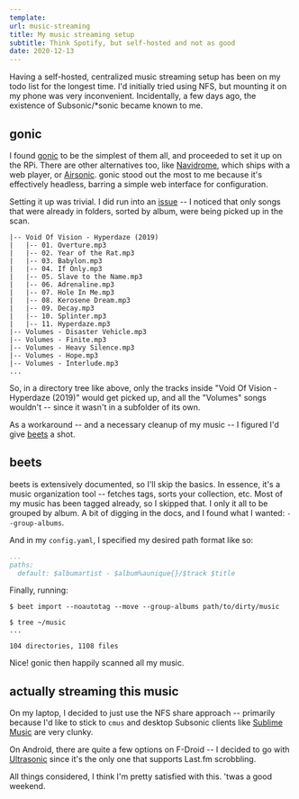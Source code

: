 ```yaml
---
template:
url: music-streaming
title: My music streaming setup
subtitle: Think Spotify, but self-hosted and not as good
date: 2020-12-13
---
```


Having a self-hosted, centralized music streaming setup has been on my
todo list for the longest time. I'd initially tried using NFS, but
mounting it on my phone was very inconvenient. Incidentally, a few days
ago, the existence of Subsonic/*sonic became known to me.

## gonic

I found [gonic](https://github.com/sentriz/gonic) to be the simplest of
them all, and proceeded to set it up on the RPi. There are other
alternatives too, like [Navidrome](https://www.navidrome.org), which
ships with a web player, or [Airsonic](https://airsonic.github.io/).
gonic stood out the most to me because it's effectively headless,
barring a simple web interface for configuration.

Setting it up was trivial. I did run into an
[issue](https://github.com/sentriz/gonic/issues/89) -- I noticed that
only songs that were already in folders, sorted by album, were being
picked up in the scan.

```
|-- Void Of Vision - Hyperdaze (2019)
|   |-- 01. Overture.mp3
|   |-- 02. Year of the Rat.mp3
|   |-- 03. Babylon.mp3
|   |-- 04. If Only.mp3
|   |-- 05. Slave to the Name.mp3
|   |-- 06. Adrenaline.mp3
|   |-- 07. Hole In Me.mp3
|   |-- 08. Kerosene Dream.mp3
|   |-- 09. Decay.mp3
|   |-- 10. Splinter.mp3
|   |-- 11. Hyperdaze.mp3
|-- Volumes - Disaster Vehicle.mp3
|-- Volumes - Finite.mp3
|-- Volumes - Heavy Silence.mp3
|-- Volumes - Hope.mp3
|-- Volumes - Interlude.mp3
...

```

So, in a directory tree like above, only the tracks inside "Void Of
Vision - Hyperdaze (2019)" would get picked up, and all the "Volumes"
songs wouldn't -- since it wasn't in a subfolder of its own.

As a workaround -- and a necessary cleanup of my music -- I figured I'd
give [beets](https://beets.io) a shot.

## beets

beets is extensively documented, so I'll skip the basics. In essence,
it's a music organization tool -- fetches tags, sorts your collection,
etc. Most of my music has been tagged already, so I skipped that. I only
it all to be grouped by album. A bit of digging in the docs, and I found
what I wanted: `--group-albums`.

And in my `config.yaml`, I specified my desired path format like so:

```yaml
...
paths:
  default: $albumartist - $album%aunique{}/$track $title
```

Finally, running:

```
$ beet import --noautotag --move --group-albums path/to/dirty/music

$ tree ~/music
...

104 directories, 1108 files
```

Nice! gonic then happily scanned all my music.

## actually streaming this music

On my laptop, I decided to just use the NFS share approach -- primarily because
I'd like to stick to `cmus` and desktop Subsonic clients like [Sublime
Music](https://gitlab.com/sublime-music/sublime-music) are very clunky.

On Android, there are quite a few options on F-Droid -- I decided to go with
[Ultrasonic](https://github.com/ultrasonic/ultrasonic) since it's the only one
that supports Last.fm scrobbling.

All things considered, I think I'm pretty satisfied with this. 'twas a good weekend.
